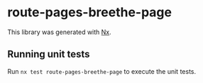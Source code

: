 # route-pages-breethe-page

This library was generated with [Nx](https://nx.dev).


## Running unit tests

Run `nx test route-pages-breethe-page` to execute the unit tests.

